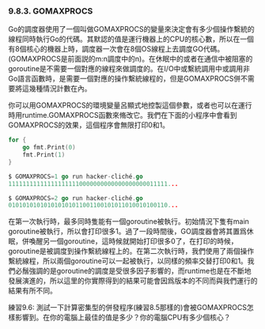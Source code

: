 ### 9.8.3. GOMAXPROCS

Go的調度器使用了一個叫做GOMAXPROCS的變量來決定會有多少個操作繫統的線程同時執行Go的代碼。其默認的值是運行機器上的CPU的核心數，所以在一個有8個核心的機器上時，調度器一次會在8個OS線程上去調度GO代碼。(GOMAXPROCS是前面説的m:n調度中的n)。在休眠中的或者在通信中被阻塞的goroutine是不需要一個對應的線程來做調度的。在I/O中或繫統調用中或調用非Go語言函數時，是需要一個對應的操作繫統線程的，但是GOMAXPROCS併不需要將這幾種情況計數在內。

你可以用GOMAXPROCS的環境變量呂顯式地控製這個參數，或者也可以在運行時用runtime.GOMAXPROCS函數來脩改它。我們在下面的小程序中會看到GOMAXPROCS的效果，這個程序會無限打印0和1。


```go
for {
    go fmt.Print(0)
    fmt.Print(1)
}

$ GOMAXPROCS=1 go run hacker-cliché.go
111111111111111111110000000000000000000011111...

$ GOMAXPROCS=2 go run hacker-cliché.go
010101010101010101011001100101011010010100110...
```

在第一次執行時，最多同時隻能有一個goroutine被執行。初始情況下隻有main goroutine被執行，所以會打印很多1。過了一段時間後，GO調度器會將其置爲休眠，併喚醒另一個goroutine，這時候就開始打印很多0了，在打印的時候，goroutine是被調度到操作繫統線程上的。在第二次執行時，我們使用了兩個操作繫統線程，所以兩個goroutine可以一起被執行，以同樣的頻率交替打印0和1。我們必鬚強調的是goroutine的調度是受很多因子影響的，而runtime也是在不斷地發展演進的，所以這里的你實際得到的結果可能會因爲版本的不同而與我們運行的結果有所不同。

練習9.6: 測試一下計算密集型的併發程序(練習8.5那樣的)會被GOMAXPROCS怎樣影響到。在你的電腦上最佳的值是多少？你的電腦CPU有多少個核心？
